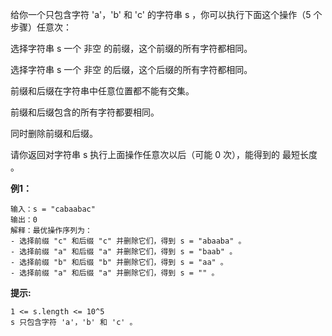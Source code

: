 给你一个只包含字符 'a'，'b' 和 'c' 的字符串 s ，你可以执行下面这个操作（5 个步骤）任意次：

选择字符串 s 一个 非空 的前缀，这个前缀的所有字符都相同。

选择字符串 s 一个 非空 的后缀，这个后缀的所有字符都相同。

前缀和后缀在字符串中任意位置都不能有交集。

前缀和后缀包含的所有字符都要相同。

同时删除前缀和后缀。

请你返回对字符串 s 执行上面操作任意次以后（可能 0 次），能得到的 最短长度 。

**例1：**
```
输入：s = "cabaabac"
输出：0
解释：最优操作序列为：
- 选择前缀 "c" 和后缀 "c" 并删除它们，得到 s = "abaaba" 。
- 选择前缀 "a" 和后缀 "a" 并删除它们，得到 s = "baab" 。
- 选择前缀 "b" 和后缀 "b" 并删除它们，得到 s = "aa" 。
- 选择前缀 "a" 和后缀 "a" 并删除它们，得到 s = "" 。
```


**提示:**
```
1 <= s.length <= 10^5
s 只包含字符 'a'，'b' 和 'c' 。
```

